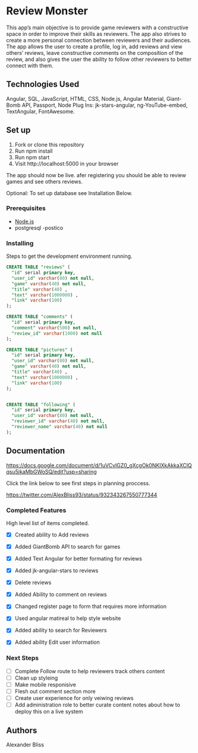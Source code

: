 # Review Monster

This app’s main objective is to provide game reviewers with a constructive space in order to improve their skills as reviewers. The app also strives to create a more personal connection between reviewers and their audiences. 
The app allows the user to create a profile, log in, add reviews and view others’ reviews, leave constructive comments on the composition of the review, and also gives the user the ability to follow other reviewers to better connect with them. 



## Technologies Used

Angular, SQL, JavaScript, HTML, CSS, Node.js, Angular Material, Giant-Bomb API, Passport, Node Plug Ins: jk-stars-angular, ng-YouTube-embed, TextAngular, FontAwesome.

## Set up

1. Fork or clone this repository
2. Run npm install
3. Run npm start
4. Visit http://localhost:5000 in your browser

The app should now be live. afer registering you should be able to review games and see others reviews.

Optional: To set up database see Installation Below.

### Prerequisites

- [Node.js](https://nodejs.org/en/)
- postgresql
-postico

### Installing

Steps to get the development environment running.

```sql
CREATE TABLE "reviews" (
  "id" serial primary key,
  "user_id" varchar(80) not null,
  "game" varchar(40) not null,
  "title" varchar(40) ,
  "text" varchar(1000000) ,
  "link" varchar(100) 
);

CREATE TABLE "comments" (
  "id" serial primary key,
  "comment" varchar(500) not null,
  "review_id" varchar(1000) not null
);

CREATE TABLE "pictures" (
  "id" serial primary key,
  "user_id" varchar(80) not null,
  "game" varchar(40) not null,
  "title" varchar(40) ,
  "text" varchar(1000000) ,
  "link" varchar(100) 
);


CREATE TABLE "following" (
  "id" serial primary key,
  "user_id" varchar(80) not null,
  "reviewer_id" varchar(40) not null,
  "reviewer_name" varchar(40) not null
);

```

## Documentation

https://docs.google.com/document/d/1uVCvlGZ0_gXcgOk0NKlXkAkkaXClQqsu5jkaMbGWoSQ/edit?usp=sharing


Click the link below to see first steps in planning proccess.

https://twitter.com/AlexBliss93/status/932343267550777344

### Completed Features

High level list of items completed.

- [x] Created ability to Add reviews
- [x] Added GiantBomb API to search for games
- [x] Added Text Angular for better formating for reviews
- [x] Added jk-angular-stars to reviews
- [x] Delete reviews
- [x] Added Ability to comment on reviews
- [x] Changed register page to form that requires more information
- [x] Used angular matireal to help style website
- [x] Added ability to search for Reviewers
- [x] Added ability Edit user information


### Next Steps

- [ ] Complete Follow route to help reviewers track others content
- [ ] Clean up styleing
- [ ] Make mobile responisive
- [ ] Flesh out comment section more
- [ ] Create user experience for only veiwing reviews
- [ ] Add administration role to better curate content
notes about how to deploy this on a live system

## Authors

Alexander Bliss
